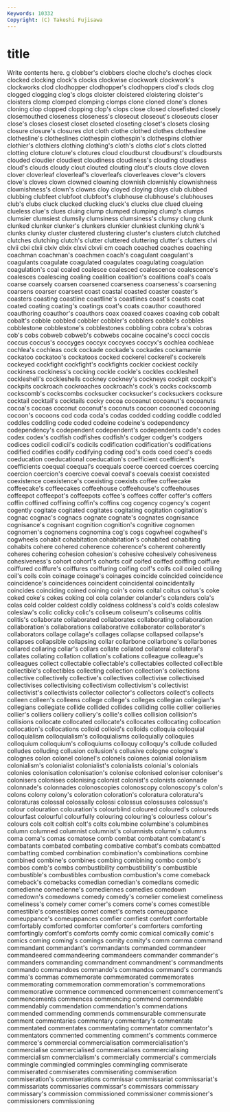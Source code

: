 ```yaml
---
Keywords: 10332 
Copyright: (C) Takeshi Fujisawa
---
```


# title

Write contents here.
g clobber's clobbers cloche cloche's cloches clock clocked clocking clock's
clocks clockwise clockwork clockwork's clockworks clod clodhopper clodhopper's clodhoppers clod's
clods clog clogged clogging clog's clogs cloister cloistered cloistering cloister's
cloisters clomp clomped clomping clomps clone cloned clone's clones cloning
clop clopped clopping clop's clops close closed closefisted closely closemouthed
closeness closeness's closeout closeout's closeouts closer close's closes closest closet
closeted closeting closet's closets closing closure closure's closures clot cloth
clothe clothed clothes clothesline clothesline's clotheslines clothespin clothespin's clothespins clothier
clothier's clothiers clothing clothing's cloth's cloths clot's clots clotted clotting
cloture cloture's clotures cloud cloudburst cloudburst's cloudbursts clouded cloudier cloudiest
cloudiness cloudiness's clouding cloudless cloud's clouds cloudy clout clouted clouting
clout's clouts clove cloven clover cloverleaf cloverleaf's cloverleafs cloverleaves clover's
clovers clove's cloves clown clowned clowning clownish clownishly clownishness clownishness's
clown's clowns cloy cloyed cloying cloys club clubbed clubbing clubfeet
clubfoot clubfoot's clubhouse clubhouse's clubhouses club's clubs cluck clucked clucking
cluck's clucks clue clued clueing clueless clue's clues cluing clump
clumped clumping clump's clumps clumsier clumsiest clumsily clumsiness clumsiness's clumsy
clung clunk clunked clunker clunker's clunkers clunkier clunkiest clunking clunk's
clunks clunky cluster clustered clustering cluster's clusters clutch clutched clutches
clutching clutch's clutter cluttered cluttering clutter's clutters clvi clvii clxi
clxii clxiv clxix clxvi clxvii cm coach coached coaches coaching
coachman coachman's coachmen coach's coagulant coagulant's coagulants coagulate coagulated coagulates
coagulating coagulation coagulation's coal coaled coalesce coalesced coalescence coalescence's coalesces
coalescing coaling coalition coalition's coalitions coal's coals coarse coarsely coarsen
coarsened coarseness coarseness's coarsening coarsens coarser coarsest coast coastal coasted
coaster coaster's coasters coasting coastline coastline's coastlines coast's coasts coat
coated coating coating's coatings coat's coats coauthor coauthored coauthoring coauthor's
coauthors coax coaxed coaxes coaxing cob cobalt cobalt's cobble cobbled
cobbler cobbler's cobblers cobble's cobbles cobblestone cobblestone's cobblestones cobbling cobra
cobra's cobras cob's cobs cobweb cobweb's cobwebs cocaine cocaine's cocci
coccis coccus coccus's coccyges coccyx coccyxes coccyx's cochlea cochleae cochlea's
cochleas cock cockade cockade's cockades cockamamie cockatoo cockatoo's cockatoos cocked
cockerel cockerel's cockerels cockeyed cockfight cockfight's cockfights cockier cockiest cockily
cockiness cockiness's cocking cockle cockle's cockles cockleshell cockleshell's cockleshells cockney
cockney's cockneys cockpit cockpit's cockpits cockroach cockroaches cockroach's cock's cocks
cockscomb cockscomb's cockscombs cocksucker cocksucker's cocksuckers cocksure cocktail cocktail's cocktails
cocky cocoa cocoanut cocoanut's cocoanuts cocoa's cocoas coconut coconut's coconuts
cocoon cocooned cocooning cocoon's cocoons cod coda coda's codas codded
codding coddle coddled coddles coddling code coded codeine codeine's codependency
codependency's codependent codependent's codependents code's codes codex codex's codfish codfishes
codfish's codger codger's codgers codices codicil codicil's codicils codification codification's
codifications codified codifies codify codifying coding cod's cods coed coed's
coeds coeducation coeducational coeducation's coefficient coefficient's coefficients coequal coequal's coequals
coerce coerced coerces coercing coercion coercion's coercive coeval coeval's coevals
coexist coexisted coexistence coexistence's coexisting coexists coffee coffeecake coffeecake's coffeecakes
coffeehouse coffeehouse's coffeehouses coffeepot coffeepot's coffeepots coffee's coffees coffer coffer's
coffers coffin coffined coffining coffin's coffins cog cogency cogency's cogent
cogently cogitate cogitated cogitates cogitating cogitation cogitation's cognac cognac's cognacs
cognate cognate's cognates cognisance cognisance's cognisant cognition cognition's cognitive cognomen
cognomen's cognomens cognomina cog's cogs cogwheel cogwheel's cogwheels cohabit cohabitation
cohabitation's cohabited cohabiting cohabits cohere cohered coherence coherence's coherent coherently
coheres cohering cohesion cohesion's cohesive cohesively cohesiveness cohesiveness's cohort cohort's
cohorts coif coifed coiffed coiffing coiffure coiffured coiffure's coiffures coiffuring
coifing coif's coifs coil coiled coiling coil's coils coin coinage
coinage's coinages coincide coincided coincidence coincidence's coincidences coincident coincidental coincidentally
coincides coinciding coined coining coin's coins coital coitus coitus's coke
coked coke's cokes coking col cola colander colander's colanders cola's
colas cold colder coldest coldly coldness coldness's cold's colds coleslaw
coleslaw's colic colicky colic's coliseum coliseum's coliseums colitis colitis's collaborate
collaborated collaborates collaborating collaboration collaboration's collaborations collaborative collaborator collaborator's collaborators
collage collage's collages collapse collapsed collapse's collapses collapsible collapsing collar
collarbone collarbone's collarbones collared collaring collar's collars collate collated collateral
collateral's collates collating collation collation's collations colleague colleague's colleagues collect
collectable collectable's collectables collected collectible collectible's collectibles collecting collection collection's
collections collective collectively collective's collectives collectivise collectivised collectivises collectivising collectivism
collectivism's collectivist collectivist's collectivists collector collector's collectors collect's collects colleen
colleen's colleens college college's colleges collegian collegian's collegians collegiate collide
collided collides colliding collie collier collieries collier's colliers colliery colliery's
collie's collies collision collision's collisions collocate collocated collocate's collocates collocating
collocation collocation's collocations colloid colloid's colloids colloquia colloquial colloquialism colloquialism's
colloquialisms colloquially colloquies colloquium colloquium's colloquiums colloquy colloquy's collude colluded
colludes colluding collusion collusion's collusive cologne cologne's colognes colon colonel
colonel's colonels colones colonial colonialism colonialism's colonialist colonialist's colonialists colonial's
colonials colonies colonisation colonisation's colonise colonised coloniser coloniser's colonisers colonises
colonising colonist colonist's colonists colonnade colonnade's colonnades colonoscopies colonoscopy colonoscopy's
colon's colons colony colony's coloration coloration's coloratura coloratura's coloraturas colossal
colossally colossi colossus colossuses colossus's colour colouration colouration's colourblind coloured
coloured's coloureds colourfast colourful colourfully colouring colouring's colourless colour's colours
cols colt coltish colt's colts columbine columbine's columbines column columned
columnist columnist's columnists column's columns coma coma's comas comatose comb
combat combatant combatant's combatants combated combating combative combat's combats combatted
combatting combed combination combination's combinations combine combined combine's combines combing
combining combo combo's combos comb's combs combustibility combustibility's combustible combustible's
combustibles combustion combustion's come comeback comeback's comebacks comedian comedian's comedians
comedic comedienne comedienne's comediennes comedies comedown comedown's comedowns comedy comedy's
comelier comeliest comeliness comeliness's comely comer comer's comers come's comes
comestible comestible's comestibles comet comet's comets comeuppance comeuppance's comeuppances comfier
comfiest comfort comfortable comfortably comforted comforter comforter's comforters comforting comfortingly
comfort's comforts comfy comic comical comically comic's comics coming coming's
comings comity comity's comm comma command commandant commandant's commandants commanded
commandeer commandeered commandeering commandeers commander commander's commanders commanding commandment commandment's
commandments commando commandoes commando's commandos command's commands comma's commas commemorate
commemorated commemorates commemorating commemoration commemoration's commemorations commemorative commence commenced commencement
commencement's commencements commences commencing commend commendable commendably commendation commendation's commendations
commended commending commends commensurable commensurate comment commentaries commentary commentary's commentate
commentated commentates commentating commentator commentator's commentators commented commenting comment's comments
commerce commerce's commercial commercialisation commercialisation's commercialise commercialised commercialises commercialising commercialism
commercialism's commercially commercial's commercials commingle commingled commingles commingling commiserate commiserated
commiserates commiserating commiseration commiseration's commiserations commissar commissariat commissariat's commissariats commissaries
commissar's commissars commissary commissary's commission commissioned commissioner commissioner's commissioners commissioning
